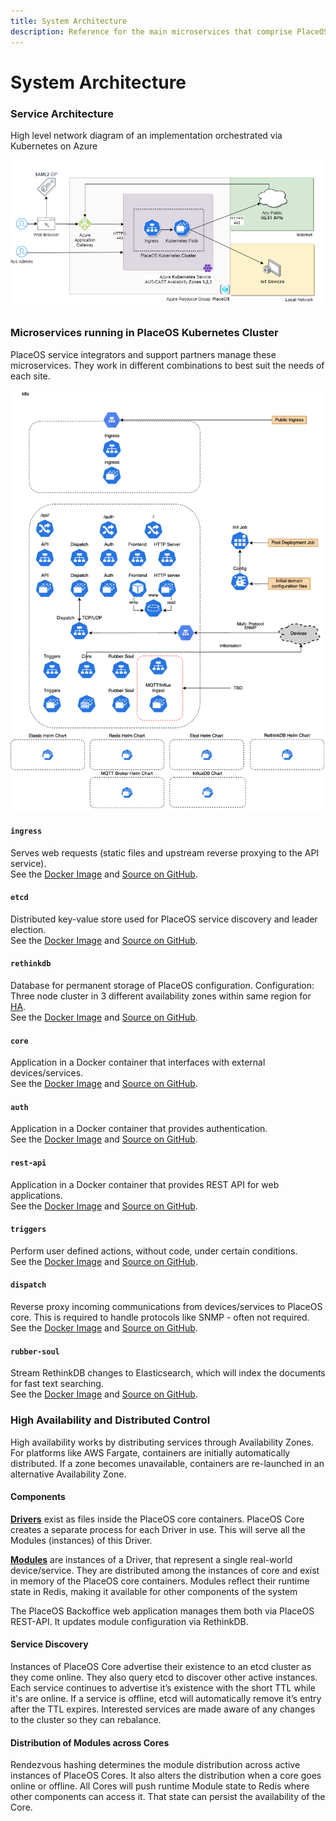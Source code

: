 ```yaml
---
title: System Architecture
description: Reference for the main microservices that comprise PlaceOS
---
```


# System Architecture

### Service Architecture

High level network diagram of an implementation orchestrated via Kubernetes on Azure

![High level diagram](assets/k8s-high-level.png)

### Microservices running in PlaceOS Kubernetes Cluster <a href="#microservices" id="microservices"></a>

PlaceOS service integrators and support partners manage these microservices. They work in different combinations to best suit the needs of each site.

![Kubernetes diagram](assets/k8s-components.png)

#### `ingress`

Serves web requests (static files and upstream reverse proxying to the API service).\
See the [Docker Image](https://hub.docker.com/r/yobasystems/alpine-nginx) and [Source on GitHub](https://github.com/nginx/nginx).

#### `etcd`

Distributed key-value store used for PlaceOS service discovery and leader election.\
See the [Docker Image](https://hub.docker.com/r/bitnami/etcd) and [Source on GitHub](https://github.com/etcd-io/etcd).

#### `rethinkdb`

Database for permanent storage of PlaceOS configuration. Configuration: Three node cluster in 3 different availability zones within same region for [HA](system-architecture.md#HADC).\
See the [Docker Image](https://hub.docker.com/\_/rethinkdb) and [Source on GitHub](https://github.com/rethinkdb/rethinkdb).

#### `core`

Application in a Docker container that interfaces with external devices/services.\
See the [Docker Image](https://hub.docker.com/r/placeos/core) and [Source on GitHub](https://github.com/PlaceOS/core).

#### `auth`

Application in a Docker container that provides authentication.\
See the [Docker Image](https://hub.docker.com/r/placeos/auth) and [Source on GitHub](https://github.com/PlaceOS/auth).

#### `rest-api`

Application in a Docker container that provides REST API for web applications.\
See the [Docker Image](https://hub.docker.com/r/placeos/rest-api) and [Source on GitHub](https://github.com/PlaceOS/rest-api).

#### `triggers`

Perform user defined actions, without code, under certain conditions.\
See the [Docker Image](https://hub.docker.com/r/placeos/triggers) and [Source on GitHub](https://github.com/PlaceOS/triggers).

#### `dispatch`

Reverse proxy incoming communications from devices/services to PlaceOS core. This is required to handle protocols like SNMP - often not required.\
See the [Docker Image](https://hub.docker.com/r/placeos/dispatch) and [Source on GitHub](https://github.com/PlaceOS/dispatch).

#### `rubber-soul`

Stream RethinkDB changes to Elasticsearch, which will index the documents for fast text searching.\
See the [Docker Image](https://hub.docker.com/r/placeos/rubber-soul) and [Source on GitHub](https://github.com/PlaceOS/rubber-soul).

### High Availability and Distributed Control <a href="#hadc" id="hadc"></a>

High availability works by distributing services through Availability Zones. For platforms like AWS Fargate, containers are initially automatically distributed. If a zone becomes unavailable, containers are re-launched in an alternative Availability Zone.

#### Components

[**Drivers**](overview/drivers.md) exist as files inside the PlaceOS core containers. PlaceOS Core creates a separate process for each Driver in use. This will serve all the Modules (instances) of this Driver.

[**Modules**](overview/modules.md) are instances of a Driver, that represent a single real-world device/service. They are distributed among the instances of core and exist in memory of the PlaceOS core containers. Modules reflect their runtime state in Redis, making it available for other components of the system

The PlaceOS Backoffice web application manages them both via PlaceOS REST-API. It updates module configuration via RethinkDB.

#### Service Discovery

Instances of PlaceOS Core advertise their existence to an etcd cluster as they come online. They also query etcd to discover other active instances. Each service continues to advertise it’s existence with the short TTL while it's are online. If a service is offline, etcd will automatically remove it’s entry after the TTL expires. Interested services are made aware of any changes to the cluster so they can rebalance.

#### Distribution of Modules across Cores <a href="#multi-core" id="multi-core"></a>

Rendezvous hashing determines the module distribution across active instances of PlaceOS Cores. It also alters the distribution when a core goes online or offline. All Cores will push runtime Module state to Redis where other components can access it. That state can persist the availability of the Core.
